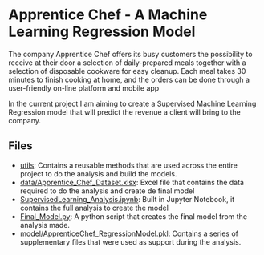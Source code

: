# Apprentice Chef - A Machine Learning Regression Model
The company Apprentice Chef offers its busy customers the possibility to receive at their door a selection of
daily-prepared meals together with a selection of disposable cookware for easy cleanup. Each meal takes 30 minutes to
finish cooking at home, and the orders can be done through a user-friendly on-line platform and mobile app

In the current project I am aiming to create a Supervised Machine Learning Regression model that will predict the
revenue a client will bring to the company.

## Files
- [utils](utils): Contains a reusable methods that are used across the entire project to do the analysis
and build the models.
- [data/Apprentice_Chef_Dataset.xlsx](data/Apprentice_Chef_Dataset.xlsx): Excel file that contains the data required to
do the analysis and create de final model
- [SupervisedLearning_Analysis.ipynb](SupervisedLearning_Analysis.ipynb): Built in Jupyter Notebook, it contains the full analysis to create the model
- [Final_Model.py](Final_Model.py): A python script that creates the final model from the analysis made.
- [model/ApprenticeChef_RegressionModel.pkl](model/ApprenticeChef_RegressionModel.pkl): Contains a series of supplementary files that were used as support during the analysis.
